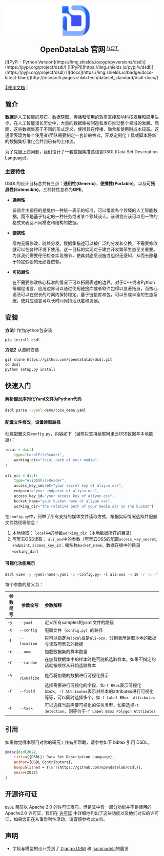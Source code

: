 <div align="center">
  <img src="resources/opendatalab.svg" width="600"/>
  <div>&nbsp;</div>
  <div align="center">
    <b><font size="5">OpenDataLab 官网</font></b>
    <sup>
      <a href="https://opendatalab.com/">
        <i><font size="4">HOT</font></i>
      </a>
    </sup>
    &nbsp;&nbsp;&nbsp;&nbsp;
  </div>
  <div>&nbsp;</div>
</div>
[![PyPI - Python Version](https://img.shields.io/pypi/pyversions/dsdl)](https://pypi.org/project/dsdl/)
[![PyPI](https://img.shields.io/pypi/v/dsdl)](https://pypi.org/project/dsdl)
[![docs](https://img.shields.io/badge/docs-latest-blue)](http://research.pages.shlab.tech/dataset_standard/dsdl-docs/)

[📘使用文档](http://research.pages.shlab.tech/dataset_standard/dsdl-docs/) |

## 简介

**数据**是人工智能的基石。数据获取、传播和使用的效率直接影响科技发展和应用进步。在人工智能漫长历史中，大量的数据集被制造和发布推动整个领域的发展。然而，这些数据集基于不同的形式定义，使得其在传播、融合和使用时成本较高。这通常表现为每个使用者/团队需要制定一套新的格式，开发定制化工具或脚本将新的数据集标准化合并到已有的工作流。

为了克服上述问题，我们设计了一套数据集描述语言DSDL(Data Set Description Language)。

### 主要特性

DSDL的设计目标总共有三点：**通用性(Generic)**，**便携性(Portable)**，以及**可拓展性(Extensible)**。三种特性总称为**GPE**。

* **通用性**

  该语言主要目的是提供一种统一表示的标准，可以覆盖各个领域的人工智能数据，而不是基于特定的一种任务或者某个领域设计。该语言应该可以用一致的格式来表达不同模态和结构的数据。

* **便携性**

  写完无需修改，随处分发。数据集描述可以被广泛的分发和交换，不需要修改就可以在各种环境下使用。这一目标的实现对于建立开发繁荣生态至关重要。为此我们需要仔细检查实现细节，使其对底层设施或组织无感知，从而去除基于特定假设的无必要依赖。

* **可拓展性**

  在不需要修改核心标准的情况下可以拓展表述的边界。对于C++或者Python等编程语言，应用边界可以通过使用链接库或者软件包得以显著拓展，而核心语法可以在很长的时间内保持稳定。基于链接库和包，可以形成丰富的生态系统，使对应语言可以长时间保持活跃度和发展。

## 安装

**方法1** 作为python包安装

```bash
pip install dsdl
```

**方法2** 从源码安装

```shell
git clone https://github.com/opendatalab/dsdl.git
cd dsdl
python setup.py install
```

## 快速入门

#### 解析器反序列化Yaml文件为Python代码
```bash
dsdl parse --yaml demo/coco_demo.yaml
```

#### 配置文件修改，设置读取路径

创建配置文件`config.py`，内容如下（目前只支持读取阿里云OSS数据与本地数据）：

```python
local = dict(
    type="LocalFileReader",
    working_dir="local path of your media",
)

ali_oss = dict(
    type="AliOSSFileReader",
    access_key_secret="your secret key of aliyun oss",
    endpoint="your endpoint of aliyun oss",
    access_key_id="your access key of aliyun oss",
    bucket_name="your bucket name of aliyun oss",
    working_dir="the relative path of your media dir in the bucket")
```

  在`config.py`中，列举了所有支持的媒体文件读取方式，根据实际情况选择并配置文件路径等信息：  

1. 本地读取： `local`中的参数`working_dir`（本地数据所在的目录）    
2. 阿里云OSS读取： `ali_oss`中的参数（阿里云OSS的配置`access_key_secret`, `endpoint`, `access_key_id`；桶名称`bucket_name`，数据在桶中的目录`working_dir`）  

#### 可视化功能展示

   ```bash
   dsdl view -y <yaml-name>.yaml -c <config.py> -l ali-oss -n 10 -r -v -f Label BBox Attributes
   ```

每个参数的意义为：

| 参数简写 | 参数全写      | 参数解释                                                     |
| -------- | ------------- | :----------------------------------------------------------- |
| -y       | `--yaml`      | 定义所有samples的yaml文件的路径                              |
| -c       | `--config`    | 配置文件（`config.py`）的路径                                |
| -l       | `--location`  | 只可以指定为`local`或是`ali-oss`，分别表示读取本地的数据与读取阿里云的数据 |
| -n       | `--num`       | 加载数据集的样本数量                                         |
| -r       | `--random`    | 在加载数据集中的样本时是否随机选取样本，如果不指定的话就按顺序从开始选取样本 |
| -v       | `--visualize` | 是否将加载的数据进行可视化展示                               |
| -f       | `--field`     | 选择需要进行可视化的字段，如`-f BBox`表示可视化bbox，`-f Attributes`表示对样本的attributes进行可视化等等，可以同时选择多个，如`-f Label BBox  Attributes` |
| -t       | `--task`      | 可以选择当前需要可视化的任务类型，如果选择`-t detection`，则等价于`-f Label BBox Polygon Attributes` |

## 引用

如果你觉得本项目对你的研究工作有所帮助，请参考如下 bibtex 引用 DSDL。

```bibtex
@misc{dsdl2022,
    title={{DSDL}: Data Set Description Language},
    author={DSDL Contributors},
    howpublished = {\url{https://github.com/opendatalab/dsdl}},
    year={2022}
}
```

## 开源许可证

`DSDL` 目前以 Apache 2.0 的许可证发布，但是其中有一部分功能并不是使用的 Apache2.0 许可证，我们在 [许可证](LICENSES.md) 中详细地列出了这些功能以及他们对应的许可证，如果您正在从事盈利性活动，请谨慎参考此文档。

## 声明

* 字段与模型的设计受到了 [Django ORM](https://www.djangoproject.com/) 和 [jsonmodels](https://github.com/jazzband/jsonmodels)的启发

